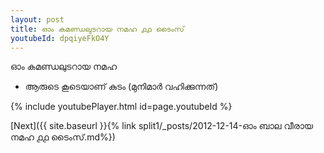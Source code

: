 ```yaml
---
layout: post
title: ഓം കമണ്ഡലുടറായ നമഹ ൧൧ ടൈംസ്
youtubeId: dpqiyeFkO4Y
---
```

 
 
 ഓം കമണ്ഡലുടറായ നമഹ 
 
 -  ആരുടെ കൂടെയാണ് കുടം (മുനിമാർ വഹിക്കുന്നത്) 
 
  
 
  
 
 
 
 
 
 


{% include youtubePlayer.html id=page.youtubeId %}
 
[Next]({{ site.baseurl }}{% link  split1/_posts/2012-12-14-ഓം ബാല വീരായ നമഹ ൧൧ ടൈംസ്.md%})
 
